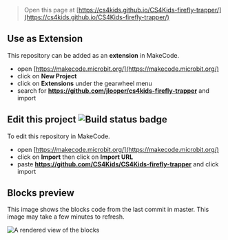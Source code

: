 
> Open this page at [https://cs4kids.github.io/CS4Kids-firefly-trapper/](https://cs4kids.github.io/CS4Kids-firefly-trapper/)

## Use as Extension

This repository can be added as an **extension** in MakeCode.

* open [https://makecode.microbit.org/](https://makecode.microbit.org/)
* click on **New Project**
* click on **Extensions** under the gearwheel menu
* search for **https://github.com/jlooper/cs4kids-firefly-trapper** and import

## Edit this project ![Build status badge](https://github.com/CS4Kids/CS4Kids-firefly-trapper/workflows/MakeCode/badge.svg)

To edit this repository in MakeCode.

* open [https://makecode.microbit.org/](https://makecode.microbit.org/)
* click on **Import** then click on **Import URL**
* paste **https://github.com/CS4Kids/CS4Kids-firefly-trapper** and click import

## Blocks preview

This image shows the blocks code from the last commit in master.
This image may take a few minutes to refresh.

![A rendered view of the blocks](https://github.com/CS4Kids/CS4Kids-firefly-trapper/raw/master/.github/makecode/blocks.png)

